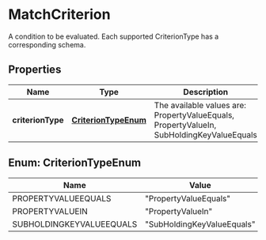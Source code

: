 

# MatchCriterion

A condition to be evaluated.  Each supported CriterionType has a corresponding schema.

## Properties

Name | Type | Description | Notes
------------ | ------------- | ------------- | -------------
**criterionType** | [**CriterionTypeEnum**](#CriterionTypeEnum) | The available values are: PropertyValueEquals, PropertyValueIn, SubHoldingKeyValueEquals | 



## Enum: CriterionTypeEnum

Name | Value
---- | -----
PROPERTYVALUEEQUALS | &quot;PropertyValueEquals&quot;
PROPERTYVALUEIN | &quot;PropertyValueIn&quot;
SUBHOLDINGKEYVALUEEQUALS | &quot;SubHoldingKeyValueEquals&quot;



